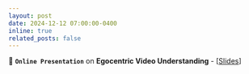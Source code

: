 ```yaml
---
layout: post
date: 2024-12-12 07:00:00-0400
inline: true
related_posts: false
---
```


📢 **`Online Presentation`** on **Egocentric Video Understanding** - [[Slides](https://drive.google.com/file/d/1BMsMIONBzbddSg6C21yVtcUjTNtCXfAY/view?usp=sharing)]
